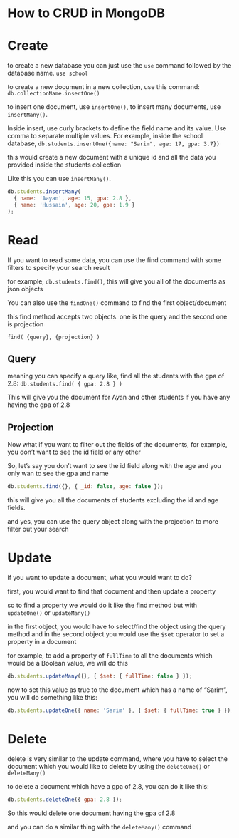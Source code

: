 # How to CRUD in MongoDB

# Create

to create a new database you can just use the `use` command followed by the database name. `use school`

to create a new document in a new collection, use this command: `db.collectionName.insertOne()`

to insert one document, use `insertOne()`, to insert many documents, use `insertMany()`.

Inside insert, use curly brackets to define the field name and its value. Use comma to separate multiple values. For example, inside the school database, `db.students.insertOne({name: "Sarim", age: 17, gpa: 3.7})`

this would create a new document with a unique id and all the data you provided inside the students collection

Like this you can use `insertMany()`.

```js
db.students.insertMany(
  { name: 'Aayan', age: 15, gpa: 2.8 },
  { name: 'Hussain', age: 20, gpa: 1.9 }
);
```

# Read

If you want to read some data, you can use the find command with some filters to specify your search result

for example, `db.students.find()`, this will give you all of the documents as json objects

You can also use the `findOne()` command to find the first object/document

this find method accepts two objects. one is the query and the second one is projection

`find( {query}, {projection} )`

## Query

meaning you can specify a query like, find all the students with the gpa of 2.8: `db.students.find( { gpa: 2.8 } )`

This will give you the document for Ayan and other students if you have any having the gpa of 2.8

## Projection

Now what if you want to filter out the fields of the documents, for example, you don’t want to see the id field or any other

So, let’s say you don’t want to see the id field along with the age and you only wan to see the gpa and name

```js
db.students.find({}, { _id: false, age: false });
```

this will give you all the documents of students excluding the id and age fields.

and yes, you can use the query object along with the projection to more filter out your search

# Update

if you want to update a document, what you would want to do?

first, you would want to find that document and then update a property

so to find a property we would do it like the find method but with `updateOne()` or `updateMany()`

in the first object, you would have to select/find the object using the query method and in the second object you would use the `$set` operator to set a property in a document

for example, to add a property of `fullTime` to all the documents which would be a Boolean value, we will do this

```js
db.students.updateMany({}, { $set: { fullTime: false } });
```

now to set this value as true to the document which has a name of “Sarim”, you will do something like this:

```js
db.students.updateOne({ name: 'Sarim' }, { $set: { fullTime: true } });
```

# Delete

delete is very similar to the update command, where you have to select the document which you would like to delete by using the `deleteOne()` or `deleteMany()`

to delete a document which have a gpa of 2.8, you can do it like this:

```js
db.students.deleteOne({ gpa: 2.8 });
```

So this would delete one document having the gpa of 2.8

and you can do a similar thing with the `deleteMany()` command
